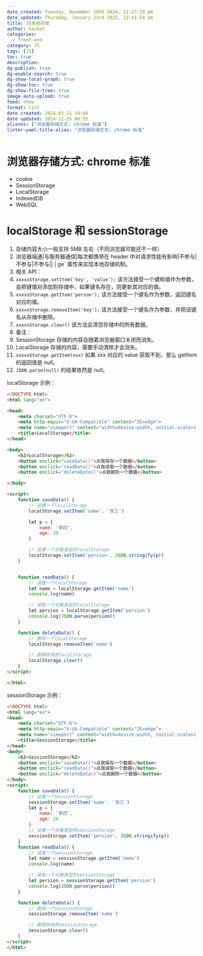 ```yaml
---
date_created: Tuesday, November 19th 2024, 11:27:19 pm
date_updated: Thursday, January 23rd 2025, 12:41:54 am
title: JS本地存储
author: hacket
categories:
  - front-end
category: JS
tags: [JS]
toc: true
description: 
dg-publish: true
dg-enable-search: true
dg-show-local-graph: true
dg-show-toc: true
dg-show-file-tree: true
image-auto-upload: true
feed: show
format: list
date created: 2024-03-21 14:04
date updated: 2024-12-25 00:55
aliases: ["浏览器存储方式: chrome 标准"]
linter-yaml-title-alias: "浏览器存储方式: chrome 标准"
---
```


# 浏览器存储方式: chrome 标准

- cookie
- SessionStorage
- LocalStorage
- IndexedDB
- WebSQL

# localStorage 和 sessionStorage

1. 存储内容大小一般支持 5MB 左右（不同浏览器可能还不一样）
2. 浏览器端通|与服务器通信|每次都携带在 header 中对请求性能有影响|不参与|不参与|不参与|| | ge` 属性来实现本地存储机制。
3. 相关 API：
4. `xxxxxStorage.setItem('key', 'value');` 该方法接受一个键和值作为参数，会把键值对添加到存储中，如果键名存在，则更新其对应的值。
5. `xxxxxStorage.getItem('person');` 该方法接受一个键名作为参数，返回键名对应的值。
6. `xxxxxStorage.removeItem('key');` 该方法接受一个键名作为参数，并把该键名从存储中删除。
7. `xxxxxStorage.clear()` 该方法会清空存储中的所有数据。
8. 备注：
9. SessionStorage 存储的内容会随着浏览器窗口关闭而消失。
10. LocalStorage 存储的内容，需要手动清除才会消失。
11. `xxxxxStorage.getItem(xxx)` 如果 xxx 对应的 value 获取不到，那么 getItem 的返回值是 null。
12. `JSON.parse(null)` 的结果依然是 null。

localStorage 示例：

```html
<!DOCTYPE html>
<html lang="en">

<head>
    <meta charset="UTF-8">
    <meta http-equiv="X-UA-Compatible" content="IE=edge">
    <meta name="viewport" content="width=device-width, initial-scale=1.0">
    <title>LocalStorage</title>
</head>

<body>
    <h2>LocalStorage</h2>
    <button onclick="saveData()">点我保存一个数据</button>
    <button onclick="readData()">点我读取一个数据</button>
    <button onclick="deleteData()">点我删除一个数据</button>

</body>

<script>
    function saveData() {
        // 设置一个localStorage
        localStorage.setItem('name', '张三')

        let p = {
            name: '李四',
            age: 20
        }

        // 设置一个对象类型的localStorage
        localStorage.setItem('persion', JSON.stringify(p))
    }


    function readData() {
        // 读取一个localStorage
        let name = localStorage.getItem('name')
        console.log(name)

        // 读取一个对象类型的localStorage
        let persion = localStorage.getItem('persion')
        console.log(JSON.parse(persion))
    }

    function deleteData() {
        // 删除一个localStorage
        localStorage.removeItem('name')

        // 删除所有的localStorage
        localStorage.clear()
    }
</script>

</html>
```

sessionStorage 示例：

```html
<!DOCTYPE html>
<html lang="en">
<head>
    <meta charset="UTF-8">
    <meta http-equiv="X-UA-Compatible" content="IE=edge">
    <meta name="viewport" content="width=device-width, initial-scale=1.0">
    <title>SessionStorage</title>
</head>
<body>
    <h2>SessionStorage</h2>
    <button onclick="saveData()">点我保存一个数据</button>
    <button onclick="readData()">点我读取一个数据</button>
    <button onclick="deleteData()">点我删除一个数据</button>
</body>
<script>
    function saveData() {
        // 设置一个sessionStorage
        sessionStorage.setItem('name', '张三')
        let p = {
            name: '李四',
            age: 20
        }
        // 设置一个对象类型的sessionStorage
        sessionStorage.setItem('persion', JSON.stringify(p))
    }
    function readData() {
        // 读取一个sessionStorage
        let name = sessionStorage.getItem('name')
        console.log(name)

        // 读取一个对象类型的sessionStorage
        let persion = sessionStorage.getItem('persion')
        console.log(JSON.parse(persion))
    }

    function deleteData() {
        // 删除一个sessionStorage
        sessionStorage.removeItem('name')

        // 删除所有的sessionStorage
        sessionStorage.clear()
    }
</script>
</html>
```
